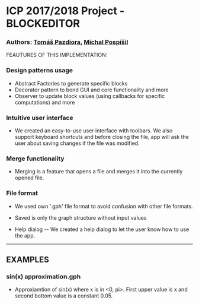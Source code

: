 # ICP 2017/2018 Project - BLOCKEDITOR

### Authors: [Tomáš Pazdiora](https://github.com/Aroidzap), [Michal Pospíšil](https://github.com/xpospi95)
		 
FEAUTURES OF THIS IMPLEMENTATION:

### Design patterns usage
- Abstract Factories to generate specific blocks
- Decorator pattern to bond GUI and core functionality and more
- Observer to update block values (using callbacks for specific computations) and more

### Intuitive user interface
- We created an easy-to-use user interface with toolbars. We also support keyboard shortcuts
   and before closing the file, app will ask the user about saving changes 
   if the file was modified.
   
### Merge functionality
- Merging is a feature that opens a file and merges it into the currently opened file.

### File format
- We used own '.gph' file format to avoid confusion with other file formats.
- Saved is only the graph structure without input values
   
- Help dialog
-- We created a help dialog to let the user know how to use the app.

------------------------------------------------

## EXAMPLES
### sin(x) approximation.gph
- Approxiamtion of sin(x) where x is in <0, pi>. First upper value is x and second bottom 
   value is a constant 0.05.